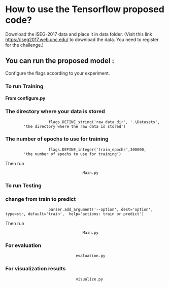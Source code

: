 

# How to use the Tensorflow proposed code?


Download the iSEG-2017 data and place it in data folder. (Visit this link https://iseg2017.web.unc.edu/ to download the data. You need to register for the challenge.)



## You can run the proposed model :



Configure the flags according to your experiment.



### To run Training
####  From configure.py
### The directory where your  data is stored

                       flags.DEFINE_string('raw_data_dir', '.\Datasets',
			'the directory where the raw data is stored')
      
  ### The number of epochs to use for training      
      
                       flags.DEFINE_integer('train_epochs',300000,
			'the number of epochs to use for training')
			

Then run 


                                      Main.py





### To run Testing

###  change from train to predict



                       parser.add_argument('--option', dest='option', type=str, default='train',  help='actions: train or predict')
                       
                       
Then run 

                                      Main.py
				      
				      
###  For evaluation	


                                   evaluation.py
			   
###   For visualization results 


                                   visualize.py
			   
				      
